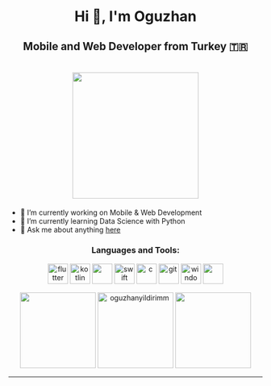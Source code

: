 <h1 align="center">Hi 👋, I'm Oguzhan </h1>
<h2 align="center">Mobile and Web Developer from Turkey 🇹🇷</h2>
<h1 align="center"><img height="250" src="https://media.giphy.com/media/l4JyOCNEfXvVYEqB2/giphy.gif"></h1>


- 🔭 I’m currently working on Mobile & Web Development
- 🌱 I’m currently learning Data Science with Python
- 💬 Ask me about anything [here](oguzhany1337@gmail.com)





 
  
<h3 align="center">Languages and Tools:</h3>

<p align="center"> 
    <img src="https://user-images.githubusercontent.com/51419598/152648731-567997ec-ac1c-4a9c-a816-a1fb1882abbe.png" alt="flutter" width="40" height="40"/> 
  </a>
    <img src="https://upload.wikimedia.org/wikipedia/commons/7/74/Kotlin_Icon.png" alt="kotlin" width="40" height="40"/> 
  </a> 
  <img src="https://cdn-icons-png.flaticon.com/512/5968/5968350.png" width="40" height="40"/> 
    <img src="https://cdn-icons-png.flaticon.com/512/5968/5968371.png" alt="swift" width="40" height="40"/> 
  </a>  
   </a> 
    <img src="https://cdn.icon-icons.com/icons2/2415/PNG/512/c_original_logo_icon_146611.png" alt="c" width="40" height="40"/> 
  </a>
    <img src="https://git-scm.com/images/logos/downloads/Git-Icon-1788C.png" alt="git" width="40" height="40"/> 
  </a> 
    <img src="https://cdn-icons-png.flaticon.com/512/906/906308.png" alt="windows" width="40" height="40"/> 
  </a> 
    <img src="https://upload.wikimedia.org/wikipedia/commons/thumb/9/9a/Visual_Studio_Code_1.35_icon.svg/2048px-Visual_Studio_Code_1.35_icon.svg.png" width="40" height="40"/> 
    
  </a>
</p>


<p align= "center">
  <img height= "150" src="https://github-readme-stats.vercel.app/api?username=OguzhanYildirimm&theme=react&show_icons=true&include_all_commits=true" />
  <img height= "150" src="https://github-readme-streak-stats.herokuapp.com/?user=oguzhanyildirimm&" alt="oguzhanyildirimm" />
  <img height= "150" src="https://github-readme-stats.vercel.app/api/top-langs/?username=OguzhanYildirimm&theme=react&layout=compact" />
</p>

------
